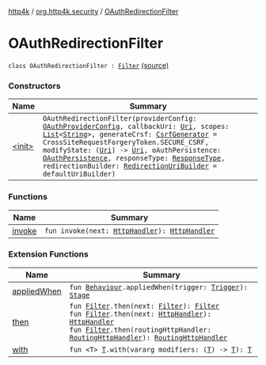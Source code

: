 [http4k](../../index.md) / [org.http4k.security](../index.md) / [OAuthRedirectionFilter](./index.md)

# OAuthRedirectionFilter

`class OAuthRedirectionFilter : `[`Filter`](../../org.http4k.core/-filter/index.md) [(source)](https://github.com/http4k/http4k/blob/master/http4k-security-oauth/src/main/kotlin/org/http4k/security/OAuthRedirectionFilter.kt#L14)

### Constructors

| Name | Summary |
|---|---|
| [&lt;init&gt;](-init-.md) | `OAuthRedirectionFilter(providerConfig: `[`OAuthProviderConfig`](../-o-auth-provider-config/index.md)`, callbackUri: `[`Uri`](../../org.http4k.core/-uri/index.md)`, scopes: `[`List`](https://kotlinlang.org/api/latest/jvm/stdlib/kotlin.collections/-list/index.html)`<`[`String`](https://kotlinlang.org/api/latest/jvm/stdlib/kotlin/-string/index.html)`>, generateCrsf: `[`CsrfGenerator`](../-csrf-generator.md)` = CrossSiteRequestForgeryToken.SECURE_CSRF, modifyState: (`[`Uri`](../../org.http4k.core/-uri/index.md)`) -> `[`Uri`](../../org.http4k.core/-uri/index.md)`, oAuthPersistence: `[`OAuthPersistence`](../-o-auth-persistence/index.md)`, responseType: `[`ResponseType`](../-response-type/index.md)`, redirectionBuilder: `[`RedirectionUriBuilder`](../-redirection-uri-builder.md)` = defaultUriBuilder)` |

### Functions

| Name | Summary |
|---|---|
| [invoke](invoke.md) | `fun invoke(next: `[`HttpHandler`](../../org.http4k.core/-http-handler.md)`): `[`HttpHandler`](../../org.http4k.core/-http-handler.md) |

### Extension Functions

| Name | Summary |
|---|---|
| [appliedWhen](../../org.http4k.chaos/applied-when.md) | `fun `[`Behaviour`](../../org.http4k.chaos/-behaviour.md)`.appliedWhen(trigger: `[`Trigger`](../../org.http4k.chaos/-trigger.md)`): `[`Stage`](../../org.http4k.chaos/-stage.md) |
| [then](../../org.http4k.core/then.md) | `fun `[`Filter`](../../org.http4k.core/-filter/index.md)`.then(next: `[`Filter`](../../org.http4k.core/-filter/index.md)`): `[`Filter`](../../org.http4k.core/-filter/index.md)<br>`fun `[`Filter`](../../org.http4k.core/-filter/index.md)`.then(next: `[`HttpHandler`](../../org.http4k.core/-http-handler.md)`): `[`HttpHandler`](../../org.http4k.core/-http-handler.md)<br>`fun `[`Filter`](../../org.http4k.core/-filter/index.md)`.then(routingHttpHandler: `[`RoutingHttpHandler`](../../org.http4k.routing/-routing-http-handler/index.md)`): `[`RoutingHttpHandler`](../../org.http4k.routing/-routing-http-handler/index.md) |
| [with](../../org.http4k.core/with.md) | `fun <T> `[`T`](../../org.http4k.core/with.md#T)`.with(vararg modifiers: (`[`T`](../../org.http4k.core/with.md#T)`) -> `[`T`](../../org.http4k.core/with.md#T)`): `[`T`](../../org.http4k.core/with.md#T) |
